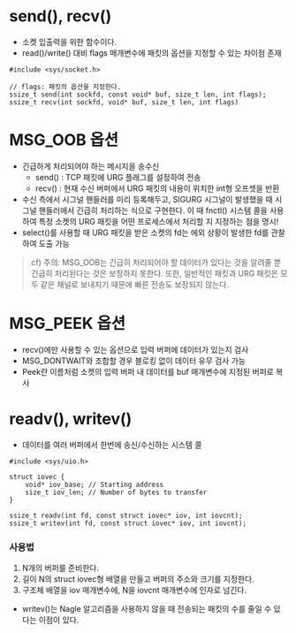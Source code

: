 # send(), recv()
* 소켓 입출력을 위한 함수이다. 
* read()/write() 대비 flags 매개변수에 패킷의 옵션을 지정할 수 있는 차이점 존재

```
#include <sys/socket.h>

// flags: 패킷의 옵션을 지정한다.
ssize_t send(int sockfd, const void* buf, size_t len, int flags);
ssize_t recv(int sockfd, void* buf, size_t len, int flags)
```

# MSG_OOB 옵션
* 긴급하게 처리되어야 하는 메시지을 송수신
    * send() : TCP 패킷에 URG 플래그를 설정하여 전송
    * recv() : 현재 수신 버퍼에서 URG 패킷의 내용이 위치한 int형 오프셋을 반환
* 수신 측에서 시그널 핸들러를 미리 등록해두고, SIGURG 시그널이 발생했을 때 시그널 핸들러에서 긴급히 처리하는 식으로 구현한다. 이 때 fnctl() 시스템 콜을 사용하여 특정 소켓의 URG 패킷을 어떤 프로세스에서 처리할 지 지정하는 점을 명시!
* select()를 사용할 때 URG 패킷을 받은 소켓의 fd는 에외 상황이 발생한 fd를 관찰하여 도출 가능
> cf) 주의: MSG_OOB는 긴급히 처리되어야 할 데이터가 있다는 것을 알려줄 뿐 긴급히 처리된다는 것은 보장하지 못한다. 또한, 일반적인 패킷과 URG 패킷은 모두 같은 채널로 보내지기 때문에 빠른 전송도 보장되지 않는다.

# MSG_PEEK 옵션
* recv()에만 사용할 수 있는 옵션으로 입력 버퍼에 데이터가 있는지 검사
* MSG_DONTWAIT와 조합할 경우 블로킹 없이 데이터 유무 검사 가능
* Peek란 이름처럼 소켓의 입력 버퍼 내 데이터를 buf 매개변수에 지정된 버퍼로 복사

# readv(), writev()
* 데이터를 여러 버퍼에서 한번에 송신/수신하는 시스템 콜
```
#include <sys/uio.h>

struct iovec {
    void* iov_base; // Starting address
    size_t iov_len; // Number of bytes to transfer
}

ssize_t readv(int fd, const struct iovec* iov, int iovcnt);
ssize_t writev(int fd, const struct iovec* iov, int iovcnt);
```
### 사용법
1. N개의 버퍼를 준비한다.
2. 길이 N의 struct iovec형 배열을 만들고 버퍼의 주소와 크기를 지정한다.
3. 구조체 배열을 iov 매개변수에, N을 iovcnt 매개변수에 인자로 넘긴다.

* writev()는 Nagle 알고리즘을 사용하지 않을 때 전송되는 패킷의 수를 줄일 수 있다는 이점이 있다.